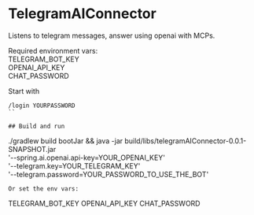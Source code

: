# TelegramAIConnector

Listens to telegram messages, answer using openai with MCPs.  

Required environment vars:  
TELEGRAM_BOT_KEY  
OPENAI_API_KEY  
CHAT_PASSWORD  

Start with
```
/login YOURPASSWORD
``

## Build and run

```
./gradlew build bootJar && java -jar build/libs/telegramAIConnector-0.0.1-SNAPSHOT.jar \
'--spring.ai.openai.api-key=YOUR_OPENAI_KEY' \
'--telegram.key=YOUR_TELEGRAM_KEY' \
'--telegram.password=YOUR_PASSWORD_TO_USE_THE_BOT'
```  
Or set the env vars:  
```
TELEGRAM_BOT_KEY
OPENAI_API_KEY
CHAT_PASSWORD
```
